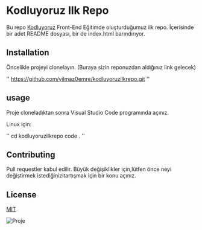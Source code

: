 # Kodluyoruz Ilk Repo

Bu repo [Kodluyoruz](https://www.kodluyoruz.org/) Front-End Eğitimde oluşturduğumuz ilk repo. İçerisinde bir adet README dosyası, bir de index.html barındırıyor.

## Installation

Öncelikle projeyi clonelayın. (Buraya sizin reponuzdan aldığınız link gelecek)

''
https://github.com/yilmaz0emre/kodluyoruzilkrepo.git
''
## usage

Proje cloneladıktan sonra Visual Studio Code programında açınız.

Linux için:

''
cd kodluyoruzilkrepo
code .
''

## Contributing

Pull requestler kabul edilir. Büyük değişiklikler için,lütfen önce neyi değiştirmek istediğinizitartışmak için bir konu açınız.

## License

[MIT](https://github.com/git/git-scm.com/blob/main/MIT-LICENSE.txt)

![Proje](https://upload.travelawaits.com/ta/uploads/2021/04/pug-in-sunglassesdae023-scaled.jpg)